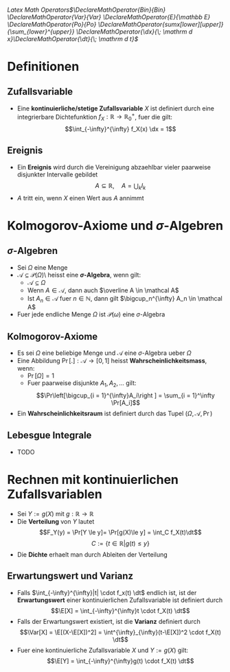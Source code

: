 ###### Latex Math Operators$\DeclareMathOperator{Bin}{Bin} \DeclareMathOperator{Var}{Var} \DeclareMathOperator{E}{\mathbb E} \DeclareMathOperator{Po}{Po} \DeclareMathOperator{sumx[lower][upper]}{\sum_{lower}^{upper}} \DeclareMathOperator{\dx}{\; \mathrm d x}\DeclareMathOperator{\dt}{\; \mathrm d t}$
# Definitionen
## Zufallsvariable
- Eine **kontinuierliche/stetige Zufallsvariable** $X$ ist definiert durch eine integrierbare Dichtefunktion $f_X: \mathbb R \to \mathbb R_0^+$, fuer die gilt:
$$\int_{-\infty}^{\infty} f_X(x) \dx = 1$$
## Ereignis
- Ein **Ereignis** wird durch die Vereinigung abzaehlbar vieler paarweise disjunkter Intervalle gebildet
$$A \subseteq \mathbb R , \quad A = \bigcup_kI_k$$
- $A$ tritt ein, wenn $X$ einen Wert aus $A$ annimmt
# Kolmogorov-Axiome und $\sigma$-Algebren 
## $\sigma$-Algebren
- Sei $\Omega$ eine Menge
- $\mathcal A \subseteq \mathcal P(\Omega)$\ heisst eine **$\sigma$-Algebra**, wenn gilt: 
	- $\mathcal A \subseteq \Omega$
	- Wenn $A \in \mathcal A$, dann auch $\overline A \in \mathcal A$
	- Ist $A_n \in \mathcal A$ fuer $n \in \mathbb N$, dann gilt $\bigcup_n^{\infty} A_n \in \mathcal A$ 
- Fuer jede endliche Menge $\Omega$ ist $\mathcal P(\omega)$ eine $\sigma$-Algebra
## Kolmogorov-Axiome
- Es sei $\Omega$ eine beliebige Menge und $\mathcal A$ eine $\sigma$-Algebra ueber $\Omega$ 
- Eine Abbildung $\Pr[.] : \mathcal A \to [0,1]$ heisst **Wahrscheinlichkeitsmass**, wenn:
	- $\Pr[\Omega] = 1$
	- Fuer paarweise disjunkte $A_1, A_2,...$ gilt:
$$\Pr\left[\bigcup_{i = 1}^{\infty}A_i\right ] = \sum_{i = 1}^\infty \Pr[A_i]$$
- Ein **Wahrscheinlichkeitsraum** ist definiert durch das Tupel $(\Omega, \mathcal A, \Pr)$ 
## Lebesgue Integrale
- TODO
# Rechnen mit kontinuierlichen Zufallsvariablen
- Sei $Y:= g(X)$ mit $g: \mathbb R \to \mathbb R$ 
- Die **Verteilung** von $Y$ lautet
$$F_Y(y) = \Pr[Y \le y]= \Pr[g(X)\le y] = \int_C f_X(t)\dt$$
$$C:= \{t \in \mathbb R | g(t) \le y\}$$
- Die **Dichte** erhaelt man durch Ableiten der Verteilung
## Erwartungswert und Varianz
- Falls $\int_{-\infty}^{\infty}|t| \cdot f_x(t) \dt$ endlich ist, ist der **Erwartungswert** einer kontinuierlichen Zufallsvariable ist definiert durch 
$$\E[X] = \int_{-\infty}^{\infty}t \cdot f_X(t) \dt$$
- Falls der Erwartungswert existiert, ist die **Varianz** definiert durch 
$$\Var[X] = \E[(X-\E[X])^2] = \int^{\infty}_{\infty}(t-\E[X])^2 \cdot f_X(t) \dt$$
- Fuer eine kontinuierliche Zufallsvariable $X$ und $Y:= g(X)$ gilt:
$$\E[Y] = \int_{-\infty}^{\infty}g(t) \cdot f_X(t) \dt$$